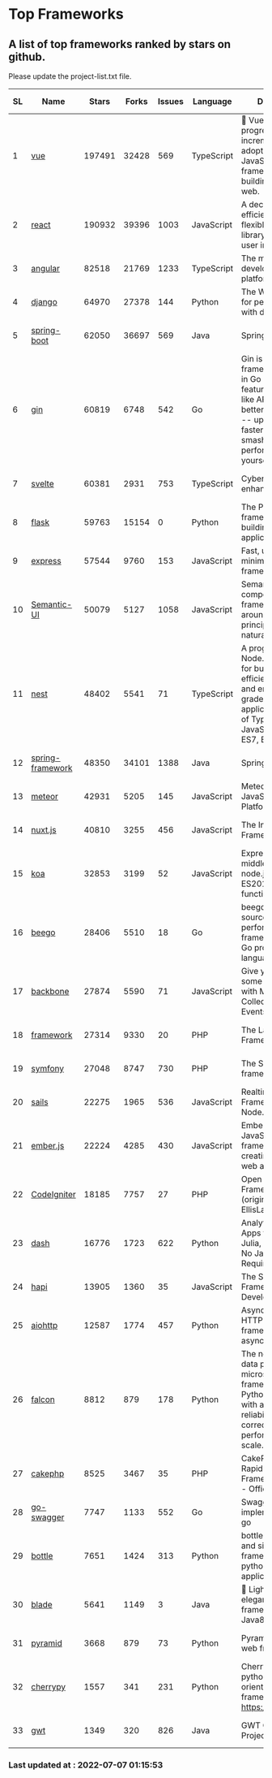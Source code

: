 # Top Frameworks
## A list of top frameworks ranked by stars on github.  
Please update the project-list.txt file.

| SL| Name  | Stars| Forks| Issues | Language | Description | Last Commit |
| --| ------| -----| ---- | ------ | -------- | ----------- | ----------- |
| 1 | [vue](https://github.com/vuejs/vue) | 197491 | 32428 | 569 | TypeScript | 🖖 Vue.js is a progressive, incrementally-adoptable JavaScript framework for building UI on the web. | 2022-07-06 05:16:22 |
| 2 | [react](https://github.com/facebook/react) | 190932 | 39396 | 1003 | JavaScript | A declarative, efficient, and flexible JavaScript library for building user interfaces. | 2022-07-06 13:38:28 |
| 3 | [angular](https://github.com/angular/angular) | 82518 | 21769 | 1233 | TypeScript | The modern web developer’s platform | 2022-07-06 22:56:23 |
| 4 | [django](https://github.com/django/django) | 64970 | 27378 | 144 | Python | The Web framework for perfectionists with deadlines. | 2022-07-06 08:45:52 |
| 5 | [spring-boot](https://github.com/spring-projects/spring-boot) | 62050 | 36697 | 569 | Java | Spring Boot | 2022-07-06 12:18:53 |
| 6 | [gin](https://github.com/gin-gonic/gin) | 60819 | 6748 | 542 | Go | Gin is a HTTP web framework written in Go (Golang). It features a Martini-like API with much better performance -- up to 40 times faster. If you need smashing performance, get yourself some Gin. | 2022-07-05 01:58:06 |
| 7 | [svelte](https://github.com/sveltejs/svelte) | 60381 | 2931 | 753 | TypeScript | Cybernetically enhanced web apps | 2022-07-06 09:59:44 |
| 8 | [flask](https://github.com/pallets/flask) | 59763 | 15154 | 0 | Python | The Python micro framework for building web applications. | 2022-07-06 21:05:20 |
| 9 | [express](https://github.com/expressjs/express) | 57544 | 9760 | 153 | JavaScript | Fast, unopinionated, minimalist web framework for node. | 2022-05-20 15:57:37 |
| 10 | [Semantic-UI](https://github.com/Semantic-Org/Semantic-UI) | 50079 | 5127 | 1058 | JavaScript | Semantic is a UI component framework based around useful principles from natural language. | 2018-10-21 20:59:02 |
| 11 | [nest](https://github.com/nestjs/nest) | 48402 | 5541 | 71 | TypeScript | A progressive Node.js framework for building efficient, scalable, and enterprise-grade server-side applications on top of TypeScript & JavaScript (ES6, ES7, ES8) 🚀 | 2022-07-05 07:40:28 |
| 12 | [spring-framework](https://github.com/spring-projects/spring-framework) | 48350 | 34101 | 1388 | Java | Spring Framework | 2022-07-06 14:39:00 |
| 13 | [meteor](https://github.com/meteor/meteor) | 42931 | 5205 | 145 | JavaScript | Meteor, the JavaScript App Platform | 2022-06-27 14:52:56 |
| 14 | [nuxt.js](https://github.com/nuxt/nuxt.js) | 40810 | 3255 | 456 | JavaScript | The Intuitive Vue(2) Framework | 2022-07-01 10:46:19 |
| 15 | [koa](https://github.com/koajs/koa) | 32853 | 3199 | 52 | JavaScript | Expressive middleware for node.js using ES2017 async functions | 2022-07-02 08:35:11 |
| 16 | [beego](https://github.com/beego/beego) | 28406 | 5510 | 18 | Go | beego is an open-source, high-performance web framework for the Go programming language. | 2022-07-02 10:18:22 |
| 17 | [backbone](https://github.com/jashkenas/backbone) | 27874 | 5590 | 71 | JavaScript | Give your JS App some Backbone with Models, Views, Collections, and Events | 2022-04-26 12:19:45 |
| 18 | [framework](https://github.com/laravel/framework) | 27314 | 9330 | 20 | PHP | The Laravel Framework. | 2022-07-06 15:50:05 |
| 19 | [symfony](https://github.com/symfony/symfony) | 27048 | 8747 | 730 | PHP | The Symfony PHP framework | 2022-07-06 12:27:35 |
| 20 | [sails](https://github.com/balderdashy/sails) | 22275 | 1965 | 536 | JavaScript | Realtime MVC Framework for Node.js | 2022-05-27 21:40:10 |
| 21 | [ember.js](https://github.com/emberjs/ember.js) | 22224 | 4285 | 430 | JavaScript | Ember.js - A JavaScript framework for creating ambitious web applications | 2022-06-27 18:06:53 |
| 22 | [CodeIgniter](https://github.com/bcit-ci/CodeIgniter) | 18185 | 7757 | 27 | PHP | Open Source PHP Framework (originally from EllisLab) | 2022-06-27 19:12:41 |
| 23 | [dash](https://github.com/plotly/dash) | 16776 | 1723 | 622 | Python | Analytical Web Apps for Python, R, Julia, and Jupyter. No JavaScript Required. | 2022-07-06 21:26:22 |
| 24 | [hapi](https://github.com/hapijs/hapi) | 13905 | 1360 | 35 | JavaScript | The Simple, Secure Framework Developers Trust | 2022-06-13 17:44:05 |
| 25 | [aiohttp](https://github.com/aio-libs/aiohttp) | 12587 | 1774 | 457 | Python | Asynchronous HTTP client/server framework for asyncio and Python | 2022-07-01 10:23:54 |
| 26 | [falcon](https://github.com/falconry/falcon) | 8812 | 879 | 178 | Python | The no-magic web data plane API and microservices framework for Python developers, with a focus on reliability, correctness, and performance at scale. | 2022-06-27 20:23:03 |
| 27 | [cakephp](https://github.com/cakephp/cakephp) | 8525 | 3467 | 35 | PHP | CakePHP: The Rapid Development Framework for PHP - Official Repository | 2022-07-06 14:29:38 |
| 28 | [go-swagger](https://github.com/go-swagger/go-swagger) | 7747 | 1133 | 552 | Go | Swagger 2.0 implementation for go | 2022-06-14 15:48:24 |
| 29 | [bottle](https://github.com/bottlepy/bottle) | 7651 | 1424 | 313 | Python | bottle.py is a fast and simple micro-framework for python web-applications. | 2022-06-29 07:36:57 |
| 30 | [blade](https://github.com/lets-blade/blade) | 5641 | 1149 | 3 | Java | :rocket: Lightning fast and elegant mvc framework for Java8 | 2022-05-10 12:38:06 |
| 31 | [pyramid](https://github.com/Pylons/pyramid) | 3668 | 879 | 73 | Python | Pyramid - A Python web framework | 2022-03-13 22:49:13 |
| 32 | [cherrypy](https://github.com/cherrypy/cherrypy) | 1557 | 341 | 231 | Python | CherryPy is a pythonic, object-oriented HTTP framework.      https://cherrypy.dev | 2022-03-13 22:31:07 |
| 33 | [gwt](https://github.com/gwtproject/gwt) | 1349 | 320 | 826 | Java | GWT Open Source Project | 2022-05-05 14:30:51 |

### Last updated at : 2022-07-07 01:15:53
